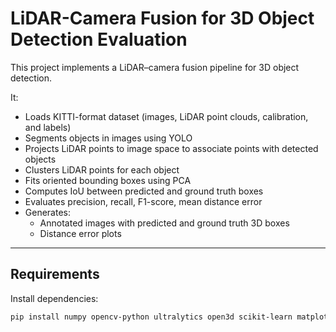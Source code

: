 # LiDAR-Camera Fusion for 3D Object Detection Evaluation

This project implements a LiDAR–camera fusion pipeline for 3D object detection.

It:
- Loads KITTI-format dataset (images, LiDAR point clouds, calibration, and labels)
- Segments objects in images using YOLO
- Projects LiDAR points to image space to associate points with detected objects
- Clusters LiDAR points for each object
- Fits oriented bounding boxes using PCA
- Computes IoU between predicted and ground truth boxes
- Evaluates precision, recall, F1-score, mean distance error
- Generates:
  - Annotated images with predicted and ground truth 3D boxes
  - Distance error plots
---

## Requirements

Install dependencies:
```bash
pip install numpy opencv-python ultralytics open3d scikit-learn matplotlib tqdm
